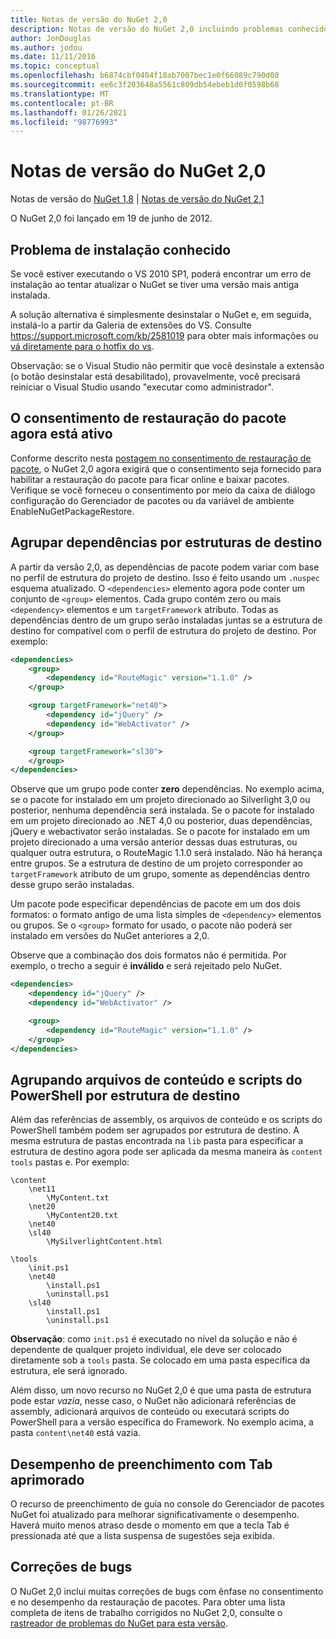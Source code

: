 ```yaml
---
title: Notas de versão do NuGet 2,0
description: Notas de versão do NuGet 2,0 incluindo problemas conhecidos, correções de bugs, recursos adicionados e DCRs.
author: JonDouglas
ms.author: jodou
ms.date: 11/11/2016
ms.topic: conceptual
ms.openlocfilehash: b6874cbf0404f18ab7007bec1e0f66089c790d08
ms.sourcegitcommit: ee6c3f203648a5561c809db54ebeb1d0f0598b68
ms.translationtype: MT
ms.contentlocale: pt-BR
ms.lasthandoff: 01/26/2021
ms.locfileid: "98776993"
---
```

# <a name="nuget-20-release-notes"></a>Notas de versão do NuGet 2,0

Notas de versão do [NuGet 1,8](../release-notes/nuget-1.8.md)  |  [Notas de versão do NuGet 2,1](../release-notes/nuget-2.1.md)

O NuGet 2,0 foi lançado em 19 de junho de 2012.

## <a name="known-installation-issue"></a>Problema de instalação conhecido
Se você estiver executando o VS 2010 SP1, poderá encontrar um erro de instalação ao tentar atualizar o NuGet se tiver uma versão mais antiga instalada.

A solução alternativa é simplesmente desinstalar o NuGet e, em seguida, instalá-lo a partir da Galeria de extensões do VS.  Consulte <https://support.microsoft.com/kb/2581019> para obter mais informações ou [vá diretamente para o hotfix do vs](http://bit.ly/vsixcertfix).

Observação: se o Visual Studio não permitir que você desinstale a extensão (o botão desinstalar está desabilitado), provavelmente, você precisará reiniciar o Visual Studio usando "executar como administrador".

## <a name="package-restore-consent-is-now-active"></a>O consentimento de restauração do pacote agora está ativo

Conforme descrito nesta [postagem no consentimento de restauração de pacote](http://blog.nuget.org/20120518/package-restore-and-consent.html), o NuGet 2,0 agora exigirá que o consentimento seja fornecido para habilitar a restauração do pacote para ficar online e baixar pacotes. Verifique se você forneceu o consentimento por meio da caixa de diálogo configuração do Gerenciador de pacotes ou da variável de ambiente EnableNuGetPackageRestore.

## <a name="group-dependencies-by-target-frameworks"></a>Agrupar dependências por estruturas de destino

A partir da versão 2,0, as dependências de pacote podem variar com base no perfil de estrutura do projeto de destino. Isso é feito usando um `.nuspec` esquema atualizado. O `<dependencies>` elemento agora pode conter um conjunto de `<group>` elementos. Cada grupo contém zero ou mais `<dependency>` elementos e um `targetFramework` atributo. Todas as dependências dentro de um grupo serão instaladas juntas se a estrutura de destino for compatível com o perfil de estrutura do projeto de destino. Por exemplo:

```xml
<dependencies>
    <group>
        <dependency id="RouteMagic" version="1.1.0" />
    </group>

    <group targetFramework="net40">
        <dependency id="jQuery" />
        <dependency id="WebActivator" />
    </group>

    <group targetFramework="sl30">
    </group>
</dependencies>
```

Observe que um grupo pode conter **zero** dependências. No exemplo acima, se o pacote for instalado em um projeto direcionado ao Silverlight 3,0 ou posterior, nenhuma dependência será instalada. Se o pacote for instalado em um projeto direcionado ao .NET 4,0 ou posterior, duas dependências, jQuery e webactivator serão instaladas.  Se o pacote for instalado em um projeto direcionado a uma versão anterior dessas duas estruturas, ou qualquer outra estrutura, o RouteMagic 1.1.0 será instalado. Não há herança entre grupos. Se a estrutura de destino de um projeto corresponder ao `targetFramework` atributo de um grupo, somente as dependências dentro desse grupo serão instaladas.

Um pacote pode especificar dependências de pacote em um dos dois formatos: o formato antigo de uma lista simples de `<dependency>` elementos ou grupos. Se o `<group>` formato for usado, o pacote não poderá ser instalado em versões do NuGet anteriores a 2,0.

Observe que a combinação dos dois formatos não é permitida. Por exemplo, o trecho a seguir é **inválido** e será rejeitado pelo NuGet.

```xml
<dependencies>
    <dependency id="jQuery" />
    <dependency id="WebActivator" />

    <group>
        <dependency id="RouteMagic" version="1.1.0" />
    </group>
</dependencies>
```

## <a name="grouping-content-files-and-powershell-scripts-by-target-framework"></a>Agrupando arquivos de conteúdo e scripts do PowerShell por estrutura de destino

Além das referências de assembly, os arquivos de conteúdo e os scripts do PowerShell também podem ser agrupados por estrutura de destino. A mesma estrutura de pastas encontrada na `lib` pasta para especificar a estrutura de destino agora pode ser aplicada da mesma maneira às `content` `tools` pastas e. Por exemplo:

```
\content
    \net11
        \MyContent.txt
    \net20
        \MyContent20.txt
    \net40
    \sl40
        \MySilverlightContent.html

\tools
    \init.ps1
    \net40
        \install.ps1
        \uninstall.ps1
    \sl40
        \install.ps1
        \uninstall.ps1
```

**Observação**: como `init.ps1` é executado no nível da solução e não é dependente de qualquer projeto individual, ele deve ser colocado diretamente sob a `tools` pasta. Se colocado em uma pasta específica da estrutura, ele será ignorado.

Além disso, um novo recurso no NuGet 2,0 é que uma pasta de estrutura pode estar *vazia*, nesse caso, o NuGet não adicionará referências de assembly, adicionará arquivos de conteúdo ou executará scripts do PowerShell para a versão específica do Framework. No exemplo acima, a pasta `content\net40` está vazia.

## <a name="improved-tab-completion-performance"></a>Desempenho de preenchimento com Tab aprimorado
O recurso de preenchimento de guia no console do Gerenciador de pacotes NuGet foi atualizado para melhorar significativamente o desempenho. Haverá muito menos atraso desde o momento em que a tecla Tab é pressionada até que a lista suspensa de sugestões seja exibida.

## <a name="bug-fixes"></a>Correções de bugs
O NuGet 2,0 inclui muitas correções de bugs com ênfase no consentimento e no desempenho da restauração de pacotes.
Para obter uma lista completa de itens de trabalho corrigidos no NuGet 2,0, consulte o [rastreador de problemas do NuGet para esta versão](http://nuget.codeplex.com/workitem/list/advanced?keyword=&status=Closed&type=All&priority=All&release=NuGet%202.0&assignedTo=All&component=All&sortField=Votes&sortDirection=Descending&page=0).
